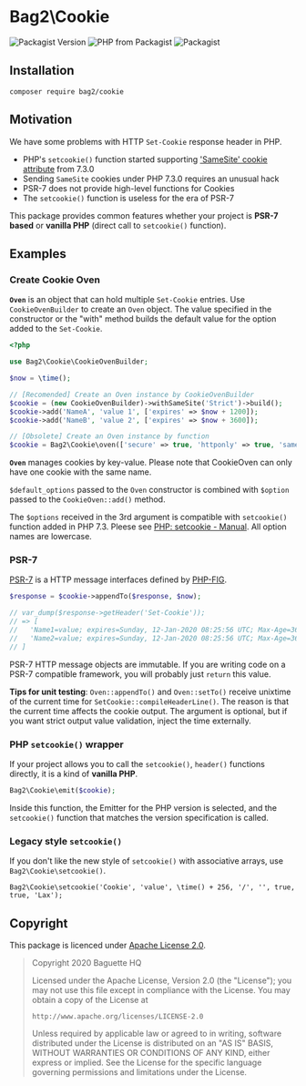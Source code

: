 # Bag2\Cookie

![Packagist Version](https://img.shields.io/packagist/v/bag2/cookie?style=flat-square)
![PHP from Packagist](https://img.shields.io/packagist/php-v/bag2/cookie?style=flat-square)
![Packagist](https://img.shields.io/packagist/l/bag2/cookie?style=flat-square)

## Installation

```
composer require bag2/cookie
```

## Motivation

We have some problems with HTTP `Set-Cookie` response header in PHP.

 * PHP's `setcookie()` function started supporting ['SameSite' cookie attribute](https://caniuse.com/#feat=same-site-cookie-attribute) from 7.3.0
 * Sending `SameSite` cookies under PHP 7.3.0 requires an unusual hack
 * PSR-7 does not provide high-level functions for Cookies
 * The `setcookie()` function is useless for the era of PSR-7

This package provides common features whether your project is **PSR-7 based** or **vanilla PHP** (direct call to `setcookie()` function).

## Examples

### Create Cookie Oven

**`Oven`** is an object that can hold multiple `Set-Cookie` entries.  Use `CookieOvenBuilder` to create an `Oven` object.  The value specified in the constructor or the "with" method builds the default value for the option added to the `Set-Cookie`.

```php
<?php

use Bag2\Cookie\CookieOvenBuilder;

$now = \time();

// [Recomended] Create an Oven instance by CookieOvenBuilder
$cookie = (new CookieOvenBuilder)->withSameSite('Strict')->build();
$cookie->add('NameA', 'value 1', ['expires' => $now + 1200]);
$cookie->add('NameB', 'value 2', ['expires' => $now + 3600]);

// [Obsolete] Create an Oven instance by function
$cookie = Bag2\Cookie\oven(['secure' => true, 'httponly' => true, 'samesite' => 'Strict']);
```

**`Oven`** manages cookies by key-value. Please note that CookieOven can only have one cookie with the same name.

`$default_options` passed to the `Oven` constructor is combined with `$option` passed to the `CookieOven::add()` method.

The `$options` received in the 3rd argument is compatible with `setcookie()` function added in PHP 7.3.  Pleese see [PHP: setcookie - Manual](https://www.php.net/setcookie).  All option names are lowercase.


### PSR-7

[PSR-7](https://www.php-fig.org/psr/psr-7/) is a HTTP message interfaces defined by [PHP-FIG](https://www.php-fig.org/).

```php
$response = $cookie->appendTo($response, $now);

// var_dump($response->getHeader('Set-Cookie'));
// => [
//   'Name1=value; expires=Sunday, 12-Jan-2020 08:25:56 UTC; Max-Age=3600',
//   'Name2=value; expires=Sunday, 12-Jan-2020 08:25:56 UTC; Max-Age=3600',
// ]
```

PSR-7 HTTP message objects are immutable.  If you are writing code on a PSR-7 compatible framework, you will probably just `return` this value.

**Tips for unit testing**: `Oven::appendTo()` and `Oven::setTo()` receive unixtime of the current time for `SetCookie::compileHeaderLine()`.  The reason is that the current time affects the cookie output.  The argument is optional, but if you want strict output value validation, inject the time externally.

### PHP `setcookie()` wrapper

If your project allows you to call the `setcookie()`, `header()` functions directly, it is a kind of **vanilla PHP**.

```php
Bag2\Cookie\emit($cookie);
```

Inside this function, the Emitter for the PHP version is selected, and the `setcookie()` function that matches the version specification is called.


### Legacy style `setcookie()`

If you don't like the new style of `setcookie()` with associative arrays, use `Bag2\Cookie\setcookie()`.

```
Bag2\Cookie\setcookie('Cookie', 'value', \time() + 256, '/', '', true, true, 'Lax');
```

## Copyright

This package is licenced under [Apache License 2.0][Apache-2.0].

> Copyright 2020 Baguette HQ
>
> Licensed under the Apache License, Version 2.0 (the "License");
> you may not use this file except in compliance with the License.
> You may obtain a copy of the License at
>
>     http://www.apache.org/licenses/LICENSE-2.0
>
> Unless required by applicable law or agreed to in writing, software
> distributed under the License is distributed on an "AS IS" BASIS,
> WITHOUT WARRANTIES OR CONDITIONS OF ANY KIND, either express or implied.
> See the License for the specific language governing permissions and
> limitations under the License.

[Apache-2.0]: https://www.apache.org/licenses/LICENSE-2.0

